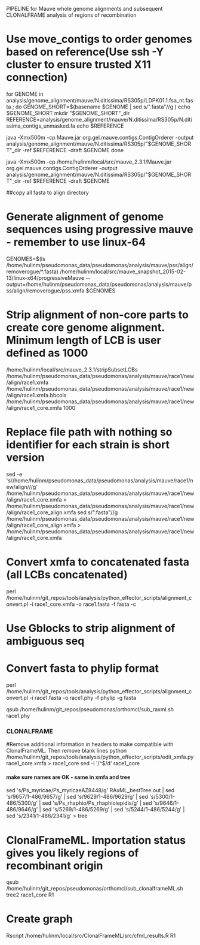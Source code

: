 PIPELINE for Mauve whole genome alignments and subsequent CLONALFRAME analysis of regions of recombination

# Use move_contigs to order genomes based on reference(Use ssh -Y cluster to ensure trusted X11 connection)

for GENOME in analysis/genome_alignment/mauve/N.ditissima/RS305p/LDPK01.1.fsa_nt.fasta  ; do
GENOME_SHORT=$(basename $GENOME | sed s/".fasta"//g )
echo $GENOME_SHORT
mkdir "$GENOME_SHORT"_dir
REFERENCE=analysis/genome_alignment/mauve/N.ditissima/RS305p/N.ditissima_contigs_unmasked.fa
echo $REFERENCE

java -Xmx500m -cp Mauve.jar org.gel.mauve.contigs.ContigOrderer -output analysis/genome_alignment/mauve/N.ditissima/RS305p/"$GENOME_SHORT"_dir -ref $REFERENCE -draft $GENOME
done

java -Xmx500m -cp /home/hulinm/local/src/mauve_2.3.1/Mauve.jar org.gel.mauve.contigs.ContigOrderer -output analysis/genome_alignment/mauve/N.ditissima/RS305p/"$GENOME_SHORT"_dir -ref $REFERENCE -draft $GENOME


##copy all fasta to align directory



# Generate alignment of genome sequences using progressive mauve - remember to use linux-64
GENOMES=$(ls /home/hulinm/pseudomonas_data/pseudomonas/analysis/mauve/pss/align/removerogue/*.fasta)
/home/hulinm/local/src/mauve_snapshot_2015-02-13/linux-x64/progressiveMauve --output=/home/hulinm/pseudomonas_data/pseudomonas/analysis/mauve/pss/align/removerogue/pss.xmfa $GENOMES

# Strip alignment of non-core parts to create core genome alignment. Minimum length of LCB is user defined as 1000
/home/hulinm/local/src/mauve_2.3.1/stripSubsetLCBs /home/hulinm/pseudomonas_data/pseudomonas/analysis/mauve/race1/new/align/race1.xmfa /home/hulinm/pseudomonas_data/pseudomonas/analysis/mauve/race1/new/align/race1.xmfa.bbcols /home/hulinm/pseudomonas_data/pseudomonas/analysis/mauve/race1/new/align/race1_core.xmfa 1000

# Replace file path with nothing so identifier for each strain is short version


sed -e 's/\/home\/hulinm\/pseudomonas_data\/pseudomonas\/analysis\/mauve\/race1\/new\/align\///g' /home/hulinm/pseudomonas_data/pseudomonas/analysis/mauve/race1/new/align/race1_core.xmfa  > /home/hulinm/pseudomonas_data/pseudomonas/analysis/mauve/race1/new/align/race1_core_align.xmfa
sed s/".fasta"//g /home/hulinm/pseudomonas_data/pseudomonas/analysis/mauve/race1/new/align/race1_core_align.xmfa   > /home/hulinm/pseudomonas_data/pseudomonas/analysis/mauve/race1/new/align/race1_core.xmfa



# Convert xmfa to concatenated fasta (all LCBs concatenated)
perl /home/hulinm/git_repos/tools/analysis/python_effector_scripts/alignment_convert.pl -i race1_core.xmfa -o race1.fasta -f fasta -c

# Use Gblocks to strip alignment of ambiguous seq

# Convert fasta to phylip format
perl /home/hulinm/git_repos/tools/analysis/python_effector_scripts/alignment_convert.pl -i race1.fasta -o race1.phy  -f phylip -g fasta

qsub /home/hulinm/git_repos/pseudomonas/orthomcl/sub_raxml.sh race1.phy




### CLONALFRAME

#Remove additional information in headers to make compatible with ClonalFrameML. Then remove blank lines
python /home/hulinm/git_repos/tools/analysis/python_effector_scripts/edit_xmfa.py race1_core.xmfa > race1_core
sed -i '/^$/d' race1_core


#### make sure names are OK - same in xmfa and tree ####

 sed 's/Ps_myricae/Ps_myricaeAZ8448/g' RAxML_bestTree.out | sed 's/9657\/1-486/9657/g' | sed 's/9629\/1-486/9629/g' | sed 's/5300\/1-486/5300/g' | sed 's/Ps_rhaphio/Ps_rhaphiolepidis/g'  | sed 's/9646\/1-486/9646/g' | sed 's/5269\/1-486/5269/g' | sed 's/5244\/1-486/5244/g' | sed 's/2341\/1-486/2341/g' > tree




# ClonalFrameML. Importation status gives you likely regions of recombinant origin


qsub /home/hulinm/git_repos/pseudomonas/orthomcl/sub_clonalframeML.sh tree2 race1_core R1



# Create graph
Rscript /home/hulinm/local/src/ClonalFrameML/src/cfml_results.R R1
